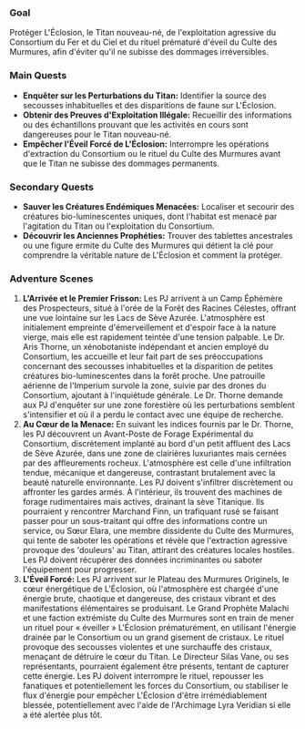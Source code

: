 ### Goal
Protéger L'Éclosion, le Titan nouveau-né, de l'exploitation agressive du Consortium du Fer et du Ciel et du rituel prématuré d'éveil du Culte des Murmures, afin d'éviter qu'il ne subisse des dommages irréversibles.

### Main Quests
*   **Enquêter sur les Perturbations du Titan:** Identifier la source des secousses inhabituelles et des disparitions de faune sur L'Éclosion.
*   **Obtenir des Preuves d'Exploitation Illégale:** Recueillir des informations ou des échantillons prouvant que les activités en cours sont dangereuses pour le Titan nouveau-né.
*   **Empêcher l'Éveil Forcé de L'Éclosion:** Interrompre les opérations d'extraction du Consortium ou le rituel du Culte des Murmures avant que le Titan ne subisse des dommages permanents.

### Secondary Quests
*   **Sauver les Créatures Endémiques Menacées:** Localiser et secourir des créatures bio-luminescentes uniques, dont l'habitat est menacé par l'agitation du Titan ou l'exploitation du Consortium.
*   **Découvrir les Anciennes Prophéties:** Trouver des tablettes ancestrales ou une figure ermite du Culte des Murmures qui détient la clé pour comprendre la véritable nature de L'Éclosion et comment la protéger.

### Adventure Scenes
1.  **L'Arrivée et le Premier Frisson:** Les PJ arrivent à un Camp Éphémère des Prospecteurs, situé à l'orée de la Forêt des Racines Célestes, offrant une vue lointaine sur les Lacs de Sève Azurée. L'atmosphère est initialement empreinte d'émerveillement et d'espoir face à la nature vierge, mais elle est rapidement teintée d'une tension palpable. Le Dr. Aris Thorne, un xénobotaniste indépendant et ancien employé du Consortium, les accueille et leur fait part de ses préoccupations concernant des secousses inhabituelles et la disparition de petites créatures bio-luminescentes dans la forêt proche. Une patrouille aérienne de l'Imperium survole la zone, suivie par des drones du Consortium, ajoutant à l'inquiétude générale. Le Dr. Thorne demande aux PJ d'enquêter sur une zone forestière où les perturbations semblent s'intensifier et où il a perdu le contact avec une équipe de recherche.
2.  **Au Cœur de la Menace:** En suivant les indices fournis par le Dr. Thorne, les PJ découvrent un Avant-Poste de Forage Expérimental du Consortium, discrètement implanté au bord d'un petit affluent des Lacs de Sève Azurée, dans une zone de clairières luxuriantes mais cernées par des affleurements rocheux. L'atmosphère est celle d'une infiltration tendue, mécanique et dangereuse, contrastant brutalement avec la beauté naturelle environnante. Les PJ doivent s'infiltrer discrètement ou affronter les gardes armés. À l'intérieur, ils trouvent des machines de forage rudimentaires mais actives, drainant la sève Titanique. Ils pourraient y rencontrer Marchand Finn, un trafiquant rusé se faisant passer pour un sous-traitant qui offre des informations contre un service, ou Sœur Elara, une membre dissidente du Culte des Murmures, qui tente de saboter les opérations et révèle que l'extraction agressive provoque des 'douleurs' au Titan, attirant des créatures locales hostiles. Les PJ doivent récupérer des données incriminantes ou saboter l'équipement pour progresser.
3.  **L'Éveil Forcé:** Les PJ arrivent sur le Plateau des Murmures Originels, le cœur énergétique de L'Éclosion, où l'atmosphère est chargée d'une énergie brute, chaotique et dangereuse, des cristaux vibrant et des manifestations élémentaires se produisant. Le Grand Prophète Malachi et une faction extrémiste du Culte des Murmures sont en train de mener un rituel pour « éveiller » L'Éclosion prématurément, en utilisant l'énergie drainée par le Consortium ou un grand gisement de cristaux. Le rituel provoque des secousses violentes et une surchauffe des cristaux, menaçant de détruire le cœur du Titan. Le Directeur Silas Vane, ou ses représentants, pourraient également être présents, tentant de capturer cette énergie. Les PJ doivent interrompre le rituel, repousser les fanatiques et potentiellement les forces du Consortium, ou stabiliser le flux d'énergie pour empêcher L'Éclosion d'être irrémédiablement blessée, potentiellement avec l'aide de l'Archimage Lyra Veridian si elle a été alertée plus tôt.